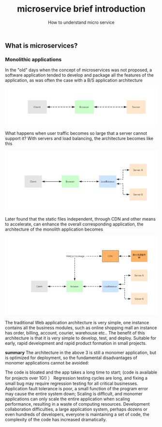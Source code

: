 ﻿---
layout: post
title: microservice brief introduction
subtitle: How to understand micro service
tags: [technology]
comments: true
---


## What is microservices?


### Monolithic applications

In the "old" days when the concept of microservices was not proposed, 
a software application tended to develop and package all the features of the application, 
as was often the case with a B/S application architecture

![Crepe](/img/microservice/p001.png)

What happens when user traffic becomes so large that a server cannot support it? 
With servers and load balancing, the architecture becomes like this

![Crepe](/img/microservice/p002.png)

Later found that the static files independent, through CDN and other means to accelerate, 
can enhance the overall corresponding application, 
the architecture of the monolith application becomes

![Crepe](/img/microservice/p003.png)

The traditional Web application architecture is very simple, 
one instance contains all the business modules, 
such as online shopping mall an instance has order, billing, account, courier, warehouse etc.. 
The benefit of this architecture is that it is very simple to develop, test, and deploy. 
Suitable for early, rapid development and rapid product formation in small projects.

**summary**
The architecture in the above 3 is still a monomer application, but is optimized for deployment, so the fundamental disadvantages of monomer applications cannot be avoided:

The code is bloated and the app takes a long time to start; (code is available for projects over 1G!) ）
Regression testing cycles are long, and fixing a small bug may require regression testing for all critical businesses.
Application fault tolerance is poor, a small function of the program error may cause the entire system down;
Scaling is difficult, and monomer applications can only scale the entire application when scaling performance, resulting in a waste of computing resources.
Development collaboration difficulties, a large application system, perhaps dozens or even hundreds of developers, everyone is maintaining a set of code, the complexity of the code has increased dramatically.
